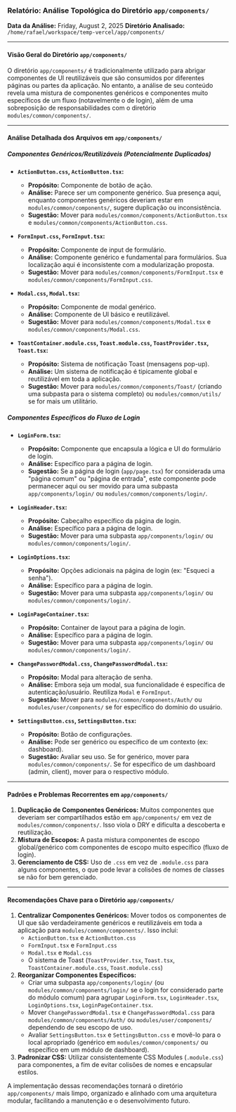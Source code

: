 ### Relatório: Análise Topológica do Diretório `app/components/`

**Data da Análise:** Friday, August 2, 2025
**Diretório Analisado:** `/home/rafael/workspace/temp-vercel/app/components/`

---

#### **Visão Geral do Diretório `app/components/`**

O diretório `app/components/` é tradicionalmente utilizado para abrigar componentes de UI reutilizáveis que são consumidos por diferentes páginas ou partes da aplicação. No entanto, a análise de seu conteúdo revela uma mistura de componentes genéricos e componentes muito específicos de um fluxo (notavelmente o de login), além de uma sobreposição de responsabilidades com o diretório `modules/common/components/`.

---

#### **Análise Detalhada dos Arquivos em `app/components/`**

##### **Componentes Genéricos/Reutilizáveis (Potencialmente Duplicados)**

*   **`ActionButton.css`, `ActionButton.tsx`:**
    *   **Propósito:** Componente de botão de ação.
    *   **Análise:** Parece ser um componente genérico. Sua presença aqui, enquanto componentes genéricos deveriam estar em `modules/common/components/`, sugere duplicação ou inconsistência.
    *   **Sugestão:** Mover para `modules/common/components/ActionButton.tsx` e `modules/common/components/ActionButton.css`.

*   **`FormInput.css`, `FormInput.tsx`:**
    *   **Propósito:** Componente de input de formulário.
    *   **Análise:** Componente genérico e fundamental para formulários. Sua localização aqui é inconsistente com a modularização proposta.
    *   **Sugestão:** Mover para `modules/common/components/FormInput.tsx` e `modules/common/components/FormInput.css`.

*   **`Modal.css`, `Modal.tsx`:**
    *   **Propósito:** Componente de modal genérico.
    *   **Análise:** Componente de UI básico e reutilizável.
    *   **Sugestão:** Mover para `modules/common/components/Modal.tsx` e `modules/common/components/Modal.css`.

*   **`ToastContainer.module.css`, `Toast.module.css`, `ToastProvider.tsx`, `Toast.tsx`:**
    *   **Propósito:** Sistema de notificação Toast (mensagens pop-up).
    *   **Análise:** Um sistema de notificação é tipicamente global e reutilizável em toda a aplicação.
    *   **Sugestão:** Mover para `modules/common/components/Toast/` (criando uma subpasta para o sistema completo) ou `modules/common/utils/` se for mais um utilitário.

##### **Componentes Específicos do Fluxo de Login**

*   **`LoginForm.tsx`:**
    *   **Propósito:** Componente que encapsula a lógica e UI do formulário de login.
    *   **Análise:** Específico para a página de login.
    *   **Sugestão:** Se a página de login (`app/page.tsx`) for considerada uma "página comum" ou "página de entrada", este componente pode permanecer aqui ou ser movido para uma subpasta `app/components/login/` ou `modules/common/components/login/`.

*   **`LoginHeader.tsx`:**
    *   **Propósito:** Cabeçalho específico da página de login.
    *   **Análise:** Específico para a página de login.
    *   **Sugestão:** Mover para uma subpasta `app/components/login/` ou `modules/common/components/login/`.

*   **`LoginOptions.tsx`:**
    *   **Propósito:** Opções adicionais na página de login (ex: "Esqueci a senha").
    *   **Análise:** Específico para a página de login.
    *   **Sugestão:** Mover para uma subpasta `app/components/login/` ou `modules/common/components/login/`.

*   **`LoginPageContainer.tsx`:**
    *   **Propósito:** Container de layout para a página de login.
    *   **Análise:** Específico para a página de login.
    *   **Sugestão:** Mover para uma subpasta `app/components/login/` ou `modules/common/components/login/`.

*   **`ChangePasswordModal.css`, `ChangePasswordModal.tsx`:**
    *   **Propósito:** Modal para alteração de senha.
    *   **Análise:** Embora seja um modal, sua funcionalidade é específica de autenticação/usuário. Reutiliza `Modal` e `FormInput`.
    *   **Sugestão:** Mover para `modules/common/components/Auth/` ou `modules/user/components/` se for específico do domínio do usuário.

*   **`SettingsButton.css`, `SettingsButton.tsx`:**
    *   **Propósito:** Botão de configurações.
    *   **Análise:** Pode ser genérico ou específico de um contexto (ex: dashboard).
    *   **Sugestão:** Avaliar seu uso. Se for genérico, mover para `modules/common/components/`. Se for específico de um dashboard (admin, client), mover para o respectivo módulo.

---

#### **Padrões e Problemas Recorrentes em `app/components/`**

1.  **Duplicação de Componentes Genéricos:** Muitos componentes que deveriam ser compartilhados estão em `app/components/` em vez de `modules/common/components/`. Isso viola o DRY e dificulta a descoberta e reutilização.
2.  **Mistura de Escopos:** A pasta mistura componentes de escopo global/genérico com componentes de escopo muito específico (fluxo de login).
3.  **Gerenciamento de CSS:** Uso de `.css` em vez de `.module.css` para alguns componentes, o que pode levar a colisões de nomes de classes se não for bem gerenciado.

---

#### **Recomendações Chave para o Diretório `app/components/`**

1.  **Centralizar Componentes Genéricos:** Mover todos os componentes de UI que são verdadeiramente genéricos e reutilizáveis em toda a aplicação para `modules/common/components/`. Isso inclui:
    *   `ActionButton.tsx` e `ActionButton.css`
    *   `FormInput.tsx` e `FormInput.css`
    *   `Modal.tsx` e `Modal.css`
    *   O sistema de Toast (`ToastProvider.tsx`, `Toast.tsx`, `ToastContainer.module.css`, `Toast.module.css`)
2.  **Reorganizar Componentes Específicos:**
    *   Criar uma subpasta `app/components/login/` (ou `modules/common/components/login/` se o login for considerado parte do módulo comum) para agrupar `LoginForm.tsx`, `LoginHeader.tsx`, `LoginOptions.tsx`, `LoginPageContainer.tsx`.
    *   Mover `ChangePasswordModal.tsx` e `ChangePasswordModal.css` para `modules/common/components/Auth/` ou `modules/user/components/` dependendo de seu escopo de uso.
    *   Avaliar `SettingsButton.tsx` e `SettingsButton.css` e movê-lo para o local apropriado (genérico em `modules/common/components/` ou específico em um módulo de dashboard).
3.  **Padronizar CSS:** Utilizar consistentemente CSS Modules (`.module.css`) para componentes, a fim de evitar colisões de nomes e encapsular estilos.

A implementação dessas recomendações tornará o diretório `app/components/` mais limpo, organizado e alinhado com uma arquitetura modular, facilitando a manutenção e o desenvolvimento futuro.
